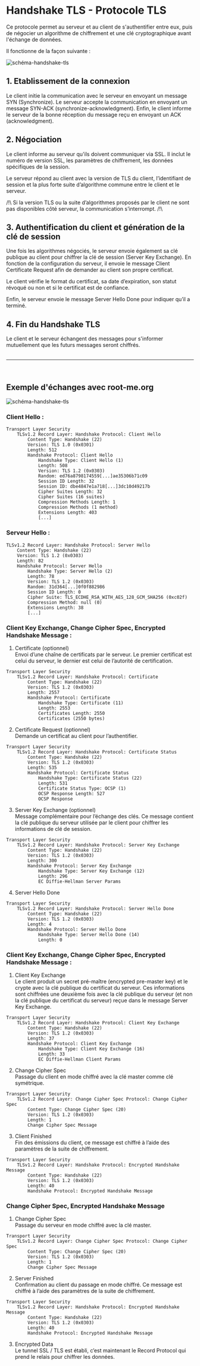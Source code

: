 # Handshake TLS - Protocole TLS

Ce protocole permet au serveur et au client de s'authentifier entre eux, puis de négocier un algorithme de chiffrement et une clé cryptographique avant l'échange de données.

Il fonctionne de la façon suivante :

![schéma-handshake-tls](../_img/network/tls-ssl-handshake.png)

## 1. Etablissement de la connexion
Le client initie la communication avec le serveur en envoyant un message SYN (Synchronize). Le serveur accepte la communication en envoyant un message SYN-ACK (synchronize-acknowledgment). Enfin, le client informe le serveur de la bonne réception du message reçu en envoyant un ACK (acknowledgment).

## 2. Négociation
Le client informe au serveur qu'ils doivent communiquer via SSL. Il inclut le numéro de version SSL, les paramètres de chiffrement, les données spécifiques de la session.

Le serveur répond au client avec la version de TLS du client, l’identifiant de session et la plus forte suite d’algorithme commune entre le client et le serveur.

/!\ Si la version TLS ou la suite d’algorithmes proposés par le client ne sont pas disponibles côté serveur, la communication s’interrompt. /!\

## 3. Authentification du client et génération de la clé de session
Une fois les algorithmes négociés, le serveur envoie également sa clé publique au client pour chiffrer la clé de session (Server Key Exchange). En fonction de la configuration du serveur, il envoie le message Client Certificate Request afin de demander au client son propre certificat.

Le client vérifie le format du certificat, sa date d’expiration, son statut révoqué ou non et si le certificat est de confiance.

Enfin, le serveur envoie le message Server Hello Done pour indiquer qu’il a terminé.

## 4. Fin du Handshake TLS
Le client et le serveur échangent des messages pour s'informer mutuellement que les futurs messages seront chiffrés.  
<br>
___
<br>

## Exemple d'échanges avec root-me.org

![schéma-handshake-tls](../_img/network/wireshark-tls-handshake.png)

### Client Hello :

```
Transport Layer Security
    TLSv1.2 Record Layer: Handshake Protocol: Client Hello
        Content Type: Handshake (22)
        Version: TLS 1.0 (0x0301)
        Length: 512
        Handshake Protocol: Client Hello
            Handshake Type: Client Hello (1)
            Length: 508
            Version: TLS 1.2 (0x0303)
            Random: ed76a8798174559[...]ae35306b71c09
            Session ID Length: 32
            Session ID: dbe4847e1a718[...]3dc10d49217b
            Cipher Suites Length: 32
            Cipher Suites (16 suites)
            Compression Methods Length: 1
            Compression Methods (1 method)
            Extensions Length: 403
            [...]
```


### Serveur Hello :

```
TLSv1.2 Record Layer: Handshake Protocol: Server Hello
    Content Type: Handshake (22)
    Version: TLS 1.2 (0x0303)
    Length: 82
    Handshake Protocol: Server Hello
        Handshake Type: Server Hello (2)
        Length: 78
        Version: TLS 1.2 (0x0303)
        Random: 31d364[...]0f0f882986
        Session ID Length: 0
        Cipher Suite: TLS_ECDHE_RSA_WITH_AES_128_GCM_SHA256 (0xc02f)
        Compression Method: null (0)
        Extensions Length: 38
        [...]
```


### Client Key Exchange, Change Cipher Spec, Encrypted Handshake Message :

1. Certificate (optionnel)  
Envoi d’une chaîne de certificats par le serveur. Le premier certificat est celui du serveur, le dernier est celui de l’autorité de certification.

```
Transport Layer Security
    TLSv1.2 Record Layer: Handshake Protocol: Certificate
        Content Type: Handshake (22)
        Version: TLS 1.2 (0x0303)
        Length: 2557
        Handshake Protocol: Certificate
            Handshake Type: Certificate (11)
            Length: 2553
            Certificates Length: 2550
            Certificates (2550 bytes)
```

2. Certificate Request (optionnel)  
Demande un certificat au client pour l’authentifier.

```
Transport Layer Security
    TLSv1.2 Record Layer: Handshake Protocol: Certificate Status
        Content Type: Handshake (22)
        Version: TLS 1.2 (0x0303)
        Length: 535
        Handshake Protocol: Certificate Status
            Handshake Type: Certificate Status (22)
            Length: 531
            Certificate Status Type: OCSP (1)
            OCSP Response Length: 527
            OCSP Response
```

3. Server Key Exchange (optionnel)   
Message complémentaire pour l’échange des clés. Ce message contient la clé publique du serveur utilisée par le client pour chiffrer les informations de clé de session.

```
Transport Layer Security
    TLSv1.2 Record Layer: Handshake Protocol: Server Key Exchange
        Content Type: Handshake (22)
        Version: TLS 1.2 (0x0303)
        Length: 300
        Handshake Protocol: Server Key Exchange
            Handshake Type: Server Key Exchange (12)
            Length: 296
            EC Diffie-Hellman Server Params
```

4. Server Hello Done

```
Transport Layer Security
    TLSv1.2 Record Layer: Handshake Protocol: Server Hello Done
        Content Type: Handshake (22)
        Version: TLS 1.2 (0x0303)
        Length: 4
        Handshake Protocol: Server Hello Done
            Handshake Type: Server Hello Done (14)
            Length: 0
```


### Client Key Exchange, Change Cipher Spec, Encrypted Handshake Message :

1. Client Key Exchange  
Le client produit un secret pré-maître (encrypted pre-master key) et le crypte avec la clé publique du certificat du serveur. Ces informations sont chiffrées une deuxième fois avec la clé publique du serveur (et non la clé publique du certificat du serveur) reçue dans le message Server Key Exchange.
```
Transport Layer Security
    TLSv1.2 Record Layer: Handshake Protocol: Client Key Exchange
        Content Type: Handshake (22)
        Version: TLS 1.2 (0x0303)
        Length: 37
        Handshake Protocol: Client Key Exchange
            Handshake Type: Client Key Exchange (16)
            Length: 33
            EC Diffie-Hellman Client Params
```
2. Change Cipher Spec  
Passage du client en mode chiffré avec la clé master comme clé symétrique.

```
Transport Layer Security
    TLSv1.2 Record Layer: Change Cipher Spec Protocol: Change Cipher Spec
        Content Type: Change Cipher Spec (20)
        Version: TLS 1.2 (0x0303)
        Length: 1
        Change Cipher Spec Message
```
3. Client Finished  
Fin des émissions du client, ce message est chiffré à l’aide des paramètres de la suite de chiffrement.

```
Transport Layer Security
    TLSv1.2 Record Layer: Handshake Protocol: Encrypted Handshake Message
        Content Type: Handshake (22)
        Version: TLS 1.2 (0x0303)
        Length: 40
        Handshake Protocol: Encrypted Handshake Message
```


### Change Cipher Spec, Encrypted Handshake Message

1. Change Cipher Spec  
Passage du serveur en mode chiffré avec la clé master.

```
Transport Layer Security
    TLSv1.2 Record Layer: Change Cipher Spec Protocol: Change Cipher Spec
        Content Type: Change Cipher Spec (20)
        Version: TLS 1.2 (0x0303)
        Length: 1
        Change Cipher Spec Message
```
2. Server Finished  
Confirmation au client du passage en mode chiffré. Ce message est chiffré à l’aide des paramètres de la suite de chiffrement.

```
Transport Layer Security
    TLSv1.2 Record Layer: Handshake Protocol: Encrypted Handshake Message
        Content Type: Handshake (22)
        Version: TLS 1.2 (0x0303)
        Length: 40
        Handshake Protocol: Encrypted Handshake Message
```

3. Encrypted Data  
Le tunnel SSL / TLS est établi, c’est maintenant le Record Protocol qui prend le relais pour chiffrer les données.